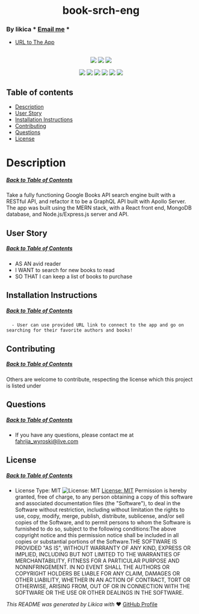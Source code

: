 <h1 align='center'>book-srch-eng</h1>

### By likica * [Email me](mailto:fahrija_wyroski@live.com) * 
  * [URL to The App](https://book-srch-eng.herokuapp.com/) 
<br></br>

<p align="center">
    <img src="https://img.shields.io/github/repo-size/likica/book-srch-eng" />
    <img src="https://img.shields.io/github/issues/likica/book-srch-eng" />
    <img src="https://img.shields.io/github/last-commit/likica/book-srch-eng" >
    </a>
</p>
  
<p align="center">
<img src="https://img.shields.io/badge/-Node.js-green" />
    <img src="https://img.shields.io/badge/Javascript-blue" />
    <img src="https://img.shields.io/badge/-GraphQL-pink" />
    <img src="https://img.shields.io/badge/React-purple"  />
    <img src="https://img.shields.io/badge/-MongoDB-red" >
    <img src="https://img.shields.io/badge/-Express.js-darkred" />
</p>


  ## Table of contents
  * [Description](#Description)
  * [User Story](#User-Story)
  * [Installation Instructions](#installation-Instructions)
  * [Contributing](#Contributing)
  * [Questions](#Questions)
  * [License](#License)
 
# Description
##### [Back to Table of Contents](#Table-of-Contents)
Take a fully functioning Google Books API search engine built with a RESTful API, and refactor it to be a GraphQL API built with Apollo Server. The app was built using the MERN stack, with a React front end, MongoDB database, and Node.js/Express.js server and API.

## User Story
##### [Back to Table of Contents](#Table-of-Contents)
- AS AN avid reader
- I WANT to search for new books to read
- SO THAT I can keep a list of books to purchase
## Installation Instructions
##### [Back to Table of Contents](#Table-of-Contents)
      - User can use provided URL link to connect to the app and go on searching for their favorite authors and books!

  ## Contributing
  ##### [Back to Table of Contents](#Table-of-Contents)
  Others are welcome to contribute, respecting the license which this project is listed under

  ## Questions
  ##### [Back to Table of Contents](#Table-of-Contents)
  * If you have any questions, please contact me at fahrija_wyroski@live.com

  ## License 
  ##### [Back to Table of Contents](#Table-of-Contents)
  * License Type: MIT
    ![License: MIT](https://img.shields.io/badge/License-MIT-green.svg)
    [License: MIT](https://opensource.org/licenses/MIT)
    Permission is hereby granted, free of charge, to any person obtaining a copy of this software and associated documentation files (the "Software"), to deal in the Software without restriction, including without limitation the rights to use, copy, modify, merge, publish, distribute, sublicense, and/or sell copies of the Software, and to permit persons to whom the Software is furnished to do so, subject to the following conditions:The above copyright notice and this permission notice shall be included in all copies or substantial portions of the Software.THE SOFTWARE IS PROVIDED "AS IS", WITHOUT WARRANTY OF ANY KIND, EXPRESS OR IMPLIED, INCLUDING BUT NOT LIMITED TO THE WARRANTIES OF MERCHANTABILITY, FITNESS FOR A PARTICULAR PURPOSE AND NONINFRINGEMENT. IN NO EVENT SHALL THE AUTHORS OR COPYRIGHT HOLDERS BE LIABLE FOR ANY CLAIM, DAMAGES OR OTHER LIABILITY, WHETHER IN AN ACTION OF CONTRACT, TORT OR OTHERWISE, ARISING FROM, OUT OF OR IN CONNECTION WITH THE SOFTWARE OR THE USE OR OTHER DEALINGS IN THE SOFTWARE.


  _This README was generated by Likica with_ ❤️ [GitHub Profile](https://github.com/likica)
